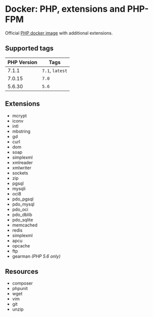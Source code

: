 Docker: PHP, extensions and PHP-FPM
===================================

Official [PHP docker image](https://hub.docker.com/_/php/) with additional extensions.

Supported tags
--------

| PHP Version | Tags            |
| ----------- | --------------- |
| 7.1.1       | `7.1`, `latest` |
| 7.0.15      | `7.0`           |
| 5.6.30      | `5.6`           |

Extensions
----------

- mcrypt
- iconv
- intl
- mbstring
- gd
- curl
- dom
- soap
- simplexml
- xmlreader
- xmlwriter
- sockets
- zip
- pgsql
- mysqli
- oci8
- pdo_pgsql
- pdo_mysql
- pdo_oci
- pdo_dblib
- pdo_sqlite
- memcached
- redis
- simplexml
- apcu
- opcache
- ftp
- gearman *(PHP 5.6 only)*

Resources
---------

- composer
- phpunit
- wget
- vim
- git
- unzip
